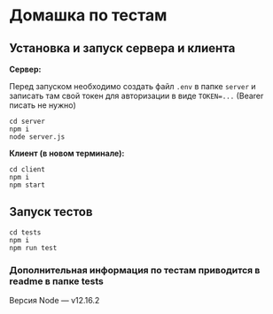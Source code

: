 # Домашка по тестам

## Установка и запуск сервера и клиента

**Сервер:**

Перед запуском необходимо создать файл `.env` в папке `server` и записать там свой токен для авторизации в виде `TOKEN=...` (Bearer писать не нужно)
```
cd server
npm i
node server.js
```
**Клиент (в новом терминале):**
```
cd client
npm i
npm start
```

## Запуск тестов

```
cd tests
npm i
npm run test
```

### Дополнительная информация по тестам приводится в readme в папке tests

Версия Node — v12.16.2